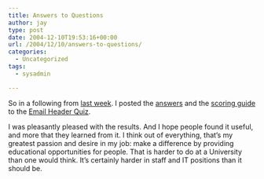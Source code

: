 ```yaml
---
title: Answers to Questions
author: jay
type: post
date: 2004-12-10T19:53:16+00:00
url: /2004/12/10/answers-to-questions/
categories:
  - Uncategorized
tags:
  - sysadmin

---
```

So in a following from [last week][1]. I posted the [answers][2] and the [scoring guide][3] to the [Email Header Quiz][4].

I was pleasantly pleased with the results. And I hope people found it useful, and more that they learned from it. I think out of everything, that’s my greatest passion and desire in my job: make a difference by providing educational opportunities for people. That is harder to do at a University than one would think. It’s certainly harder in staff and IT positions than it should be.

 [1]: //people.engr.ncsu.edu/jayoung/site/pages/-742b989a021f0db29c9e2abc57b416d4"
 [2]: //people.engr.ncsu.edu/jayoung/site/pages/default/email-header-quiz-answers"
 [3]: //people.engr.ncsu.edu/jayoung/site/pages/default/email-header-quiz-scoring"
 [4]: //people.engr.ncsu.edu/jayoung/site/pages/default/email-header-quiz"